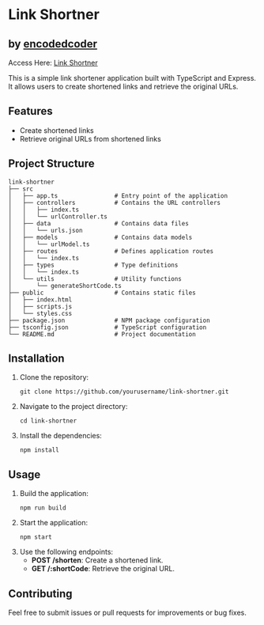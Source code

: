 # Link Shortner

## by [encodedcoder](https://www.encodedcoder.online/)

Access Here: [Link Shortner](https://link-shortner-k5b9.onrender.com/)

This is a simple link shortener application built with TypeScript and Express. It allows users to create shortened links and retrieve the original URLs.

## Features

- Create shortened links
- Retrieve original URLs from shortened links

## Project Structure

```
link-shortner
├── src
│   ├── app.ts                # Entry point of the application
│   ├── controllers           # Contains the URL controllers
│   │   ├── index.ts
│   │   └── urlController.ts
│   ├── data                  # Contains data files
│   │   └── urls.json
│   ├── models                # Contains data models
│   │   └── urlModel.ts
│   ├── routes                # Defines application routes
│   │   └── index.ts
│   ├── types                 # Type definitions
│   │   └── index.ts
│   └── utils                 # Utility functions
│       └── generateShortCode.ts
├── public                    # Contains static files
│   ├── index.html
│   ├── scripts.js
│   └── styles.css
├── package.json              # NPM package configuration
├── tsconfig.json             # TypeScript configuration
└── README.md                 # Project documentation
```

## Installation

1. Clone the repository:
   ```
   git clone https://github.com/yourusername/link-shortner.git
   ```
2. Navigate to the project directory:
   ```
   cd link-shortner
   ```
3. Install the dependencies:
   ```
   npm install
   ```

## Usage

1. Build the application:
   ```
   npm run build
   ```
2. Start the application:
   ```
   npm start
   ```
3. Use the following endpoints:
   - **POST /shorten**: Create a shortened link.
   - **GET /:shortCode**: Retrieve the original URL.

## Contributing

Feel free to submit issues or pull requests for improvements or bug fixes.
